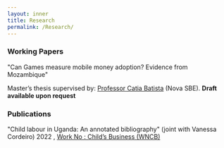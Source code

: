 ```yaml
---
layout: inner
title: Research
permalink: /Research/
---
```

### Working Papers

 "Can Games measure mobile money adoption? Evidence from Mozambique" 
 
 Master’s thesis supervised by:  [Professor Catia Batista](https://www.catiabatista.org/) (Nova SBE). <b>Draft available upon request</b>
  
### Publications 

"Child labour in Uganda: An annotated bibliography" (joint with Vanessa Cordeiro) 2022 , [Work No : Child’s Business (WNCB) ](/Uganda-1.pdf) 

